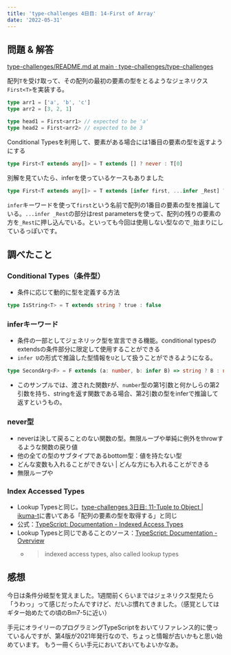 ```yaml
---
title: 'type-challenges 4日目: 14-First of Array'
date: '2022-05-31'
---
```


## 問題 & 解答

[type\-challenges/README\.md at main · type\-challenges/type\-challenges](https://github.com/type-challenges/type-challenges/blob/main/questions/00014-easy-first/README.md)

配列`T`を受け取って、その配列の最初の要素の型をとるようなジェネリクス`First<T>`を実装する。

```typescript
type arr1 = ['a', 'b', 'c']
type arr2 = [3, 2, 1]

type head1 = First<arr1> // expected to be 'a'
type head2 = First<arr2> // expected to be 3
```

Conditional Typesを利用して、要素がある場合には1番目の要素の型を返すようにする

```typescript
type First<T extends any[]> = T extends [] ? never : T[0]
```

別解を見ていたら、inferを使っているケースもありました

```typescript
type First<T extends any[]> = T extends [infer first, ...infer _Rest] ? first : never
```

`infer`キーワードを使って`first`という名前で配列の1番目の要素の型を推論している。`...infer _Rest`の部分はrest parametersを使って、配列の残りの要素の方を`_Rest`に押し込んでいる。といっても今回は使用しない型なので`_`始まりにしているっぽいです。

## 調べたこと
### Conditional Types（条件型）

- 条件に応じて動的に型を定義する方法

```typescript
type IsString<T> = T extends string ? true : false
```

### inferキーワード

- 条件の一部としてジェネリック型を宣言できる機能。conditional typesのextendsの条件部分に限定して使用することができる
- `infer U`の形式で推論した型情報を`U`として扱うことができるようになる。

```typescript
type SecondArg<F> = F extends (a: number, b: infer B) => string ? B : never
```

- このサンプルでは、渡された関数`F`が、`number`型の第1引数と何かしらの第2引数を持ち、stringを返す関数である場合、第2引数の型をinferで推論して返すというもの。

### never型

- neverは決して戻ることのない関数の型。無限ループや単純に例外をthrowするような関数の戻り値
- 他の全ての型のサブタイプであるbottom型：値を持たない型
- どんな変数も入れることができない | どんな方にも入れることができる
- 無限ループや

### Index Accessed Types

- Lookup Typesと同じ。[type\-challenges 3日目: 11\-Tuple to Object \| ikuma\-t](https://ikuma-t.work/posts/type-challenge-tuple-to-object)に書いてある「配列の要素の型を取得する」と同じ
- 公式：[TypeScript: Documentation \- Indexed Access Types](https://www.typescriptlang.org/docs/handbook/2/indexed-access-types.html#handbook-content)
- Lookup Typesと同じであることのソース：[TypeScript: Documentation \- Overview](https://www.typescriptlang.org/docs/handbook/release-notes/overview.html#keyof-and-lookup-types)
  - > indexed access types, also called lookup types

## 感想

今日は条件分岐型を覚えました。1週間前くらいまではジェネリクス型見たら「うわっ」って感じだったんですけど、だいぶ慣れてきました。（感覚としてはギター始めたての頃のBm7-5に近い）

手元にオライリーのプログラミングTypeScriptをおいてリファレンス的に使っているんですが、第4版が2021年発行なので、ちょっと情報が古いかもと思い始めています。
もう一冊くらい手元においておいてもよいかなあ。
